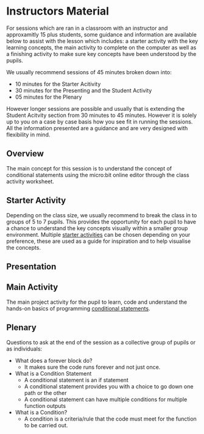 # Instructors Material
For sessions which are ran in a classroom with an instructor and approxamitly 15 plus students, some guidance and information are available below to assist with the lesson which includes: a starter activity with the key learning concepts, the main activity to complete on the computer as well as a finishing activity to make sure key concepts have been understood by the pupils.

We usually recommend sessions of 45 minutes broken down into:
* 10 minutes for the Starter Acitivity
* 30 minutes for the Presenting and the Student Activity 
* 05 minutes for the Plenary 

However longer sessions are possible and usually that is extending the Student Acitvity section from 30 minutes to 45 minutes. However it is solely up to you on a case by case basis how you see fit in running the sessions. All the information presented are a guidance and are very designed with flexibility in mind.

## Overview
The main concept for this session is to understand the concept of conditional statements using the micro:bit online editor through the class activity worksheet.

## Starter Activity
Depending on the class size, we usually recommend to break the class in to groups of 5 to 7 pupils. This provides the opportunity for each pupil to have a chance to understand the key concepts visually within a smaller group environment. Multiple [starter activities](StarterActivites) can be chosen depending on your preference, these are used as a guide for inspiration and to help visualise the concepts.

## Presentation


## Main Activity
The main project activity for the pupil to learn, code and understand the hands-on basics of programming [conditional statements](../).

## Plenary
Questions to ask at the end of the session as a collective group of pupils or as individuals:
* What does a forever block do?
    * It makes sure the code runs forever and not just once.
* What is a Condition Statement
    * A conditional statement is an if statement
    * A conditional statement provides you with a choice to go down one path or the other
    * A conditional statement can have multiple conditions for multiple function outputs 
* What is a Condition?
    * A condition is a criteria/rule that the code must meet for the function to be carried out.
